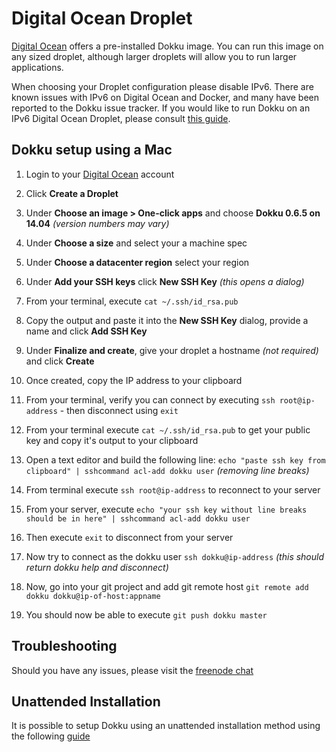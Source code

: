 # Digital Ocean Droplet

[Digital Ocean](https://www.digitalocean.com/products/compute/) offers a pre-installed Dokku image. You can run this image on any sized droplet, although larger droplets will allow you to run larger applications.

When choosing your Droplet configuration please disable IPv6. There are known issues with IPv6 on Digital Ocean and Docker, and many have been reported to the Dokku issue tracker. If you would like to run Dokku on an IPv6 Digital Ocean Droplet, please consult [this guide](https://jeffloughridge.wordpress.com/2015/01/17/native-ipv6-functionality-in-docker/).

## Dokku setup using a Mac

1. Login to your [Digital Ocean](https://m.do.co/c/d716c8c29fb5) account

2. Click **Create a Droplet**

3. Under **Choose an image > One-click apps** and choose **Dokku 0.6.5 on 14.04** _(version numbers may vary)_

4. Under **Choose a size** and select your a machine spec

5. Under **Choose a datacenter region** select your region

6. Under **Add your SSH keys** click **New SSH Key** _(this opens a dialog)_

7. From your terminal, execute `cat ~/.ssh/id_rsa.pub`

8. Copy the output and paste it into the **New SSH Key** dialog, provide a name and click **Add SSH Key**

9. Under **Finalize and create**, give your droplet a hostname _(not required)_ and click **Create**

10. Once created, copy the IP address to your clipboard

11. From your terminal, verify you can connect by executing `ssh root@ip-address` - then disconnect using `exit`

12. From your terminal execute `cat ~/.ssh/id_rsa.pub` to get your public key and copy it's output to your clipboard

13. Open a text editor and build the following line: `echo "paste ssh key from clipboard" | sshcommand acl-add dokku user` _(removing line breaks)_

14. From terminal execute `ssh root@ip-address` to reconnect to your server

15. From your server, execute `echo "your ssh key without line breaks should be in here" | sshcommand acl-add dokku user`

16. Then execute `exit` to disconnect from your server

17. Now try to connect as the dokku user `ssh dokku@ip-address` _(this should return dokku help and disconnect)_

18. Now, go into your git project and add git remote host `git remote add dokku dokku@ip-of-host:appname`

19. You should now be able to execute `git push dokku master`

## Troubleshooting

Should you have any issues, please visit the [freenode chat](https://webchat.freenode.net/?channels=dokku)

## Unattended Installation

It is possible to setup Dokku using an unattended installation method using the following [guide](http://dokku.viewdocs.io/dokku/getting-started/install/debian/#unattended-installation)
